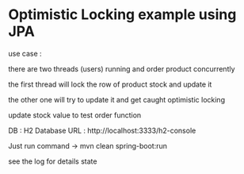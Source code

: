 # Optimistic Locking example using JPA

use case : 

there are two threads (users) running and order product concurrently

the first thread will lock the row of product stock and update it

the other one will try to update it and get caught optimistic locking

update stock value to test order function

DB : H2 Database
URL : http://localhost:3333/h2-console

Just run command -> mvn clean spring-boot:run

see the log for details state